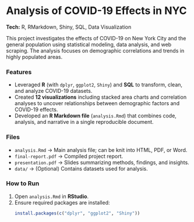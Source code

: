 # Analysis of COVID-19 Effects in NYC

**Tech:** R, RMarkdown, Shiny, SQL, Data Visualization  

This project investigates the effects of COVID-19 on New York City and the general population using statistical modeling, data analysis, and web scraping. The analysis focuses on demographic correlations and trends in highly populated areas.

### Features
- Leveraged **R** (with `dplyr`, `ggplot2`, `Shiny`) and **SQL** to transform, clean, and analyze COVID-19 datasets.
- Created **12 visualizations** including stacked area charts and correlation analyses to uncover relationships between demographic factors and COVID-19 effects.
- Developed an **R Markdown file** (`analysis.Rmd`) that combines code, analysis, and narrative in a single reproducible document.

### Files
- `analysis.Rmd` → Main analysis file; can be knit into HTML, PDF, or Word.
- `final-report.pdf` → Compiled project report.
- `presentation.pdf` → Slides summarizing methods, findings, and insights.
- `data/` → (Optional) Contains datasets used for analysis.

### How to Run
1. Open `analysis.Rmd` in **RStudio**.  
2. Ensure required packages are installed:  
   ```r
   install.packages(c("dplyr", "ggplot2", "Shiny"))

